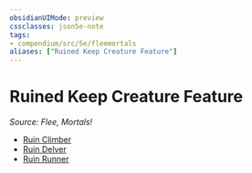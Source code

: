 ```yaml
---
obsidianUIMode: preview
cssclasses: json5e-note
tags:
- compendium/src/5e/fleemortals
aliases: ["Ruined Keep Creature Feature"]
---
```

# Ruined Keep Creature Feature
*Source: Flee, Mortals!* 

- [Ruin Climber](2-Mechanics/CLI/optional-features/ruin-climber-fleemortals.md)
- [Ruin Delver](2-Mechanics/CLI/optional-features/ruin-delver-fleemortals.md)
- [Ruin Runner](2-Mechanics/CLI/optional-features/ruin-runner-fleemortals.md)